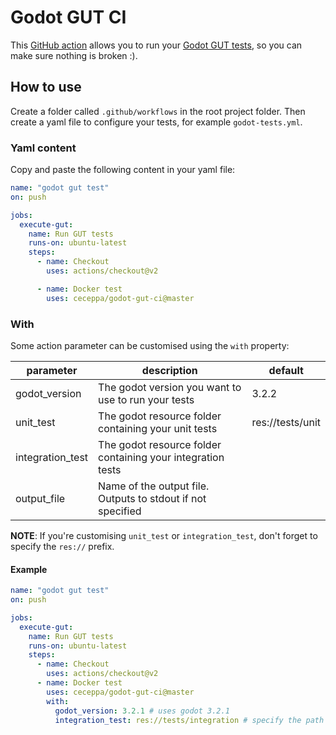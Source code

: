 # Godot GUT CI

This [GitHub action](https://github.com/features/actions) allows you to run your [Godot GUT tests](https://github.com/bitwes/Gut), 
so you can make sure nothing is broken :).

## How to use

Create a folder called `.github/workflows` in the root project folder.
Then create a yaml file to configure your tests, for example `godot-tests.yml`.

### Yaml content

Copy and paste the following content in your yaml file:

```yaml
name: "godot gut test"
on: push

jobs:
  execute-gut:
    name: Run GUT tests
    runs-on: ubuntu-latest
    steps:
      - name: Checkout
        uses: actions/checkout@v2

      - name: Docker test
        uses: ceceppa/godot-gut-ci@master
```

### With

Some action parameter can be customised using the `with` property:

|parameter|description|default|
|---|---|---|
|godot_version|The godot version you want to use to run your tests|3.2.2|
|unit_test|The godot resource folder containing your unit tests|res://tests/unit|
|integration_test|The godot resource folder containing your integration tests||
|output_file|Name of the output file. Outputs to stdout if not specified||

**NOTE**: If you're customising `unit_test` or `integration_test`, don't forget to specify the `res://` prefix.

#### Example

```yaml
name: "godot gut test"
on: push

jobs:
  execute-gut:
    name: Run GUT tests
    runs-on: ubuntu-latest
    steps:
      - name: Checkout
        uses: actions/checkout@v2
      - name: Docker test
        uses: ceceppa/godot-gut-ci@master
        with:
          godot_version: 3.2.1 # uses godot 3.2.1
          integration_test: res://tests/integration # specify the path for the integration tests
```
